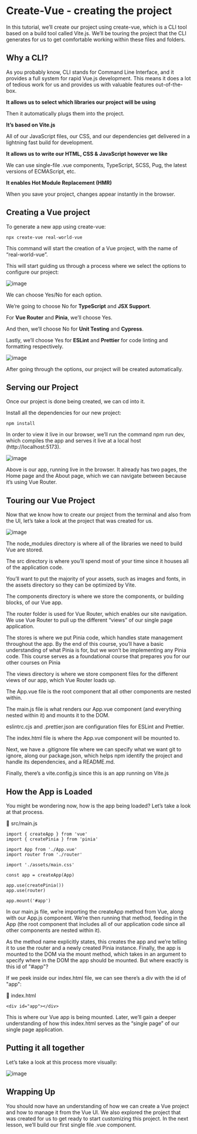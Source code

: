 # Create-Vue - creating the project

In this tutorial, we’ll create our project using create-vue, which is a CLI tool based on a build tool called Vite.js. We’ll be touring the project that the CLI generates for us to get comfortable working within these files and folders.

## Why a CLI?

As you probably know, CLI stands for Command Line Interface, and it provides a full system for rapid Vue.js development. This means it does a lot of tedious work for us and provides us with valuable features out-of-the-box.

**It allows us to select which libraries our project will be using**

Then it automatically plugs them into the project.

**It’s based on Vite.js**

All of our JavaScript files, our CSS, and our dependencies get delivered in a lightning fast build for development.

**It allows us to write our HTML, CSS & JavaScript however we like**

We can use single-file .vue components, TypeScript, SCSS, Pug, the latest versions of ECMAScript, etc.

**It enables Hot Module Replacement (HMR)**

When you save your project, changes appear instantly in the browser.

## Creating a Vue project

To generate a new app using create-vue:

`npx create-vue real-world-vue`

This command will start the creation of a Vue project, with the name of “real-world-vue”.

This will start guiding us through a process where we select the options to configure our project:

![image](https://github.com/Viveksingh1990/real-world-vue-3-composition-api/assets/34119931/46c98594-ca37-4db5-bb16-62f7cc29aed5)

We can choose Yes/No for each option.

We’re going to choose No for **TypeScript** and **JSX Support**.

For **Vue Router** and **Pinia**, we’ll choose Yes.

And then, we’ll choose No for **Unit Testing** and **Cypress**.

Lastly, we’ll choose Yes for **ESLint** and **Prettier** for code linting and formatting respectively.

![image](https://github.com/Viveksingh1990/real-world-vue-3-composition-api/assets/34119931/e3c75ebd-ba52-44ea-8fc5-603602d555bc)

After going through the options, our project will be created automatically.

## Serving our Project

Once our project is done being created, we can cd into it.

Install all the dependencies for our new project:

`npm install`

In order to view it live in our browser, we’ll run the command npm run dev, which compiles the app and serves it live at a local host (http://localhost:5173).

![image](https://github.com/Viveksingh1990/real-world-vue-3-composition-api/assets/34119931/fdcac106-1df7-4f64-8087-8d3abda4053a)

Above is our app, running live in the browser. It already has two pages, the Home page and the About page, which we can navigate between because it’s using Vue Router.

## Touring our Vue Project

Now that we know how to create our project from the terminal and also from the UI, let’s take a look at the project that was created for us.

![image](https://github.com/Viveksingh1990/real-world-vue-3-composition-api/assets/34119931/cb0a7b61-bcd0-4059-9c8c-c6242721fce4)

The node_modules directory is where all of the libraries we need to build Vue are stored.

The src directory is where you’ll spend most of your time since it houses all of the application code.

You’ll want to put the majority of your assets, such as images and fonts, in the assets directory so they can be optimized by Vite.

The components directory is where we store the components, or building blocks, of our Vue app.

The router folder is used for Vue Router, which enables our site navigation. We use Vue Router to pull up the different “views” of our single page application.

The stores is where we put Pinia code, which handles state management throughout the app. By the end of this course, you’ll have a basic understanding of what Pinia is for, but we won’t be implementing any Pinia code. This course serves as a foundational course that prepares you for our other courses on Pinia

The views directory is where we store component files for the different views of our app, which Vue Router loads up.

The App.vue file is the root component that all other components are nested within.

The main.js file is what renders our App.vue component (and everything nested within it) and mounts it to the DOM.

eslintrc.cjs and .prettier.json are configuration files for ESLint and Prettier.

The index.html file is where the App.vue component will be mounted to.

Next, we have a .gitignore file where we can specify what we want git to ignore, along our package.json, which helps npm identify the project and handle its dependencies, and a README.md.

Finally, there’s a vite.config.js since this is an app running on Vite.js

## How the App is Loaded

You might be wondering now, how is the app being loaded? Let’s take a look at that process.

📁 src/main.js

```vue
import { createApp } from 'vue'
import { createPinia } from 'pinia'

import App from './App.vue'
import router from './router'

import './assets/main.css'

const app = createApp(App)

app.use(createPinia())
app.use(router)

app.mount('#app')
```

In our main.js file, we’re importing the createApp method from Vue, along with our App.js component. We’re then running that method, feeding in the App (the root component that includes all of our application code since all other components are nested within it).

As the method name explicitly states, this creates the app and we’re telling it to use the router and a newly created Pinia instance. Finally, the app is mounted to the DOM via the mount method, which takes in an argument to specify where in the DOM the app should be mounted. But where exactly is this id of "#app"?

If we peek inside our index.html file, we can see there’s a div with the id of "app":

📁 index.html

```vue
<div id="app"></div>
```

This is where our Vue app is being mounted. Later, we’ll gain a deeper understanding of how this index.html serves as the “single page” of our single page application.

## Putting it all together

Let’s take a look at this process more visually:


![image](https://github.com/Viveksingh1990/real-world-vue-3-composition-api/assets/34119931/28730643-c5d2-43e2-b22e-d6d5db9344f5)

## Wrapping Up

You should now have an understanding of how we can create a Vue project and how to manage it from the Vue UI. We also explored the project that was created for us to get ready to start customizing this project. In the next lesson, we’ll build our first single file .vue component.
